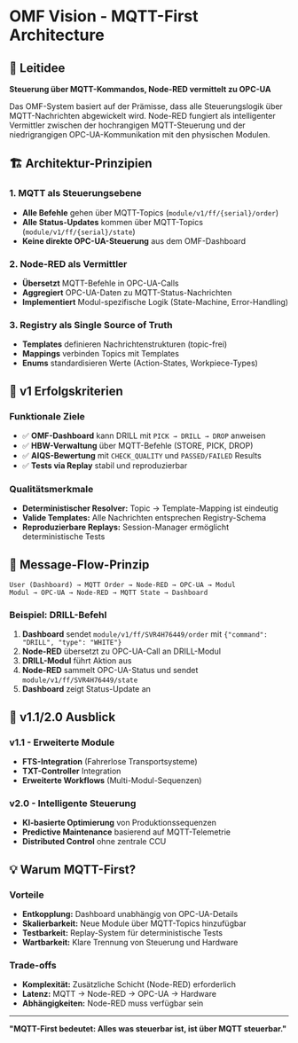 # OMF Vision - MQTT-First Architecture

## 🎯 Leitidee

**Steuerung über MQTT-Kommandos, Node-RED vermittelt zu OPC-UA**

Das OMF-System basiert auf der Prämisse, dass alle Steuerungslogik über MQTT-Nachrichten abgewickelt wird. Node-RED fungiert als intelligenter Vermittler zwischen der hochrangigen MQTT-Steuerung und der niedrigrangigen OPC-UA-Kommunikation mit den physischen Modulen.

## 🏗️ Architektur-Prinzipien

### 1. MQTT als Steuerungsebene
- **Alle Befehle** gehen über MQTT-Topics (`module/v1/ff/{serial}/order`)
- **Alle Status-Updates** kommen über MQTT-Topics (`module/v1/ff/{serial}/state`)
- **Keine direkte OPC-UA-Steuerung** aus dem OMF-Dashboard

### 2. Node-RED als Vermittler
- **Übersetzt** MQTT-Befehle in OPC-UA-Calls
- **Aggregiert** OPC-UA-Daten zu MQTT-Status-Nachrichten
- **Implementiert** Modul-spezifische Logik (State-Machine, Error-Handling)

### 3. Registry als Single Source of Truth
- **Templates** definieren Nachrichtenstrukturen (topic-frei)
- **Mappings** verbinden Topics mit Templates
- **Enums** standardisieren Werte (Action-States, Workpiece-Types)

## 🎯 v1 Erfolgskriterien

### Funktionale Ziele
- ✅ **OMF-Dashboard** kann DRILL mit `PICK → DRILL → DROP` anweisen
- ✅ **HBW-Verwaltung** über MQTT-Befehle (STORE, PICK, DROP)
- ✅ **AIQS-Bewertung** mit `CHECK_QUALITY` und `PASSED/FAILED` Results
- ✅ **Tests via Replay** stabil und reproduzierbar

### Qualitätsmerkmale
- **Deterministischer Resolver:** Topic → Template-Mapping ist eindeutig
- **Valide Templates:** Alle Nachrichten entsprechen Registry-Schema
- **Reproduzierbare Replays:** Session-Manager ermöglicht deterministische Tests

## 🔄 Message-Flow-Prinzip

```
User (Dashboard) → MQTT Order → Node-RED → OPC-UA → Modul
Modul → OPC-UA → Node-RED → MQTT State → Dashboard
```

### Beispiel: DRILL-Befehl
1. **Dashboard** sendet `module/v1/ff/SVR4H76449/order` mit `{"command": "DRILL", "type": "WHITE"}`
2. **Node-RED** übersetzt zu OPC-UA-Call an DRILL-Modul
3. **DRILL-Modul** führt Aktion aus
4. **Node-RED** sammelt OPC-UA-Status und sendet `module/v1/ff/SVR4H76449/state`
5. **Dashboard** zeigt Status-Update an

## 🚀 v1.1/2.0 Ausblick

### v1.1 - Erweiterte Module
- **FTS-Integration** (Fahrerlose Transportsysteme)
- **TXT-Controller** Integration
- **Erweiterte Workflows** (Multi-Modul-Sequenzen)

### v2.0 - Intelligente Steuerung
- **KI-basierte Optimierung** von Produktionssequenzen
- **Predictive Maintenance** basierend auf MQTT-Telemetrie
- **Distributed Control** ohne zentrale CCU

## 💡 Warum MQTT-First?

### Vorteile
- **Entkopplung:** Dashboard unabhängig von OPC-UA-Details
- **Skalierbarkeit:** Neue Module über MQTT-Topics hinzufügbar
- **Testbarkeit:** Replay-System für deterministische Tests
- **Wartbarkeit:** Klare Trennung von Steuerung und Hardware

### Trade-offs
- **Komplexität:** Zusätzliche Schicht (Node-RED) erforderlich
- **Latenz:** MQTT → Node-RED → OPC-UA → Hardware
- **Abhängigkeiten:** Node-RED muss verfügbar sein

---

**"MQTT-First bedeutet: Alles was steuerbar ist, ist über MQTT steuerbar."**
